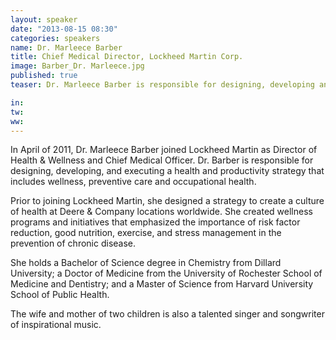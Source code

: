 ```yaml
---
layout: speaker
date: "2013-08-15 08:30"
categories: speakers
name: Dr. Marleece Barber
title: Chief Medical Director, Lockheed Martin Corp.
image: Barber_Dr. Marleece.jpg
published: true
teaser: Dr. Marleece Barber is responsible for designing, developing and executing a health and productivity strategy for Lockheed Martin employees.

in:
tw:
ww: 
---
```

In April of 2011, Dr. Marleece Barber joined Lockheed Martin as Director of Health & Wellness and Chief Medical Officer. Dr. Barber is responsible for designing, developing, and executing a health and productivity strategy that includes wellness, preventive care and occupational health. 

Prior to joining Lockheed Martin, she designed a strategy to create a culture of health at Deere & Company locations worldwide. She created wellness programs and initiatives that emphasized the importance of risk factor reduction, good nutrition, exercise, and stress management in the prevention of chronic disease. 

She holds a Bachelor of Science degree in Chemistry from Dillard University; a Doctor of Medicine from the University of Rochester School of Medicine and Dentistry; and a Master of Science from Harvard University School of Public Health. 

The wife and mother of two children is also a talented singer and songwriter of inspirational music.
